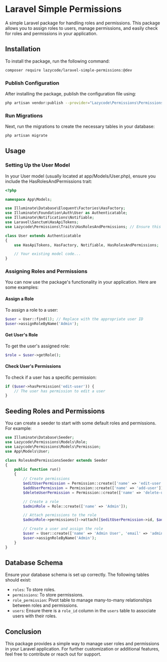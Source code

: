 # Laravel Simple Permissions

A simple Laravel package for handling roles and permissions. This package allows you to assign roles to users, manage permissions, and easily check for roles and permissions in your application.

## Installation

To install the package, run the following command:

```bash
composer require lazycode/laravel-simple-permissions:@dev
```
### Publish Configuration
After installing the package, publish the configuration file using:


```bash
php artisan vendor:publish --provider="Lazycode\Permissions\PermissionsServiceProvider" --tag=config
```

### Run Migrations
Next, run the migrations to create the necessary tables in your database:
```bash
php artisan migrate
```

## Usage
### Setting Up the User Model
In your User model (usually located at app/Models/User.php), ensure you include the HasRolesAndPermissions trait:
```php
<?php

namespace App\Models;

use Illuminate\Database\Eloquent\Factories\HasFactory;
use Illuminate\Foundation\Auth\User as Authenticatable;
use Illuminate\Notifications\Notifiable;
use Laravel\Sanctum\HasApiTokens;
use Lazycode\Permissions\Traits\HasRolesAndPermissions; // Ensure this is correct

class User extends Authenticatable
{
    use HasApiTokens, HasFactory, Notifiable, HasRolesAndPermissions;

    // Your existing model code...
}

```

### Assigning Roles and Permissions
You can now use the package's functionality in your application. Here are some examples:

#### Assign a Role
To assign a role to a user:

```php
$user = User::find(1); // Replace with the appropriate user ID
$user->assignRoleByName('Admin');
```

#### Get User's Role
To get the user's assigned role:
```php
$role = $user->getRole();
```

#### Check User's Permissions
To check if a user has a specific permission:
```php
if ($user->hasPermission('edit-user')) {
    // The user has permission to edit a user
}
```

## Seeding Roles and Permissions
You can create a seeder to start with some default roles and permissions. For example:

```php
use Illuminate\Database\Seeder;
use Lazycode\Permissions\Models\Role;
use Lazycode\Permissions\Models\Permission;
use App\Models\User;

class RolesAndPermissionsSeeder extends Seeder
{
    public function run()
    {
        // Create permissions
        $editUserPermission = Permission::create(['name' => 'edit-user']);
        $addUserPermission = Permission::create(['name' => 'add-user']);
        $deleteUserPermission = Permission::create(['name' => 'delete-user']);

        // Create a role
        $adminRole = Role::create(['name' => 'Admin']);

        // Attach permissions to the role
        $adminRole->permissions()->attach([$editUserPermission->id, $addUserPermission->id, $deleteUserPermission->id]);

        // Create a user and assign the role
        $user = User::create(['name' => 'Admin User', 'email' => 'admin@example.com', 'password' => bcrypt('password')]);
        $user->assignRoleByName('Admin');
    }
}
```

## Database Schema
Ensure your database schema is set up correctly. The following tables should exist:

- `roles`: To store roles.
- `permissions`: To store permissions.
- `role_permission`: Pivot table to manage many-to-many relationships between roles and permissions.
- `users`: Ensure there is a `role_id` column in the `users` table to associate users with their roles.

## Conclusion
This package provides a simple way to manage user roles and permissions in your Laravel application. For further customization or additional features, feel free to contribute or reach out for support.


